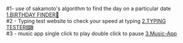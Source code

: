 #1- use of sakamoto's algorithm to find the day on a particular date 
[1.BIRTHDAY FINDER🎂](https://harshitsharma007.github.io/web-dev--projects/1%20birthday%20finder/index.html)\
#2 - Typing test website to check your speed at typing 
[2.TYPING TESTER⌨](https://harshitsharma007.github.io/web-dev--projects/2-typing%20test/index.html)\
#3 - music app single click to play double click to pause 
[3.Music-App](https://harshitsharma007.github.io/web-dev--projects/music-app/Untitled-1.html)
